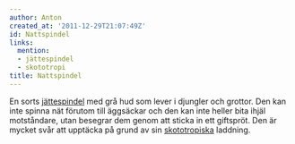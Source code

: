 ```yaml
---
author: Anton
created_at: '2011-12-29T21:07:49Z'
id: Nattspindel
links:
  mention:
  - jättespindel
  - skototropi
title: Nattspindel
---
```


En sorts [jättespindel] med grå hud som lever i djungler och grottor. Den kan inte spinna nät
förutom till äggsäckar och den kan inte heller bita ihjäl motståndare, utan besegrar dem genom att
sticka in ett giftspröt. Den är mycket svår att upptäcka på grund av sin [skototropiska] laddning.

  [jättespindel]: jättespindel
  [skototropiska]: skototropi
